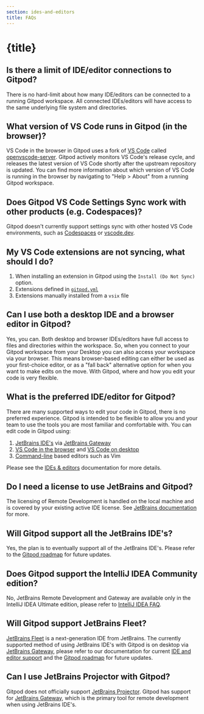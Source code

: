 ```yaml
---
section: ides-and-editors
title: FAQs
---
```


<script context="module">
  export const prerender = true;
</script>

# {title}

## Is there a limit of IDE/editor connections to Gitpod?

There is no hard-limit about how many IDE/editors can be connected to a running Gitpod workspace. All connected IDEs/editors will have access to the same underlying file system and directories.

## What version of VS Code runs in Gitpod (in the browser)?

VS Code in the browser in Gitpod uses a fork of [VS Code](https://github.com/microsoft/vscode) called [openvscode-server](https://github.com/gitpod-io/openvscode-server). Gitpod actively monitors VS Code's release cycle, and releases the latest version of VS Code shortly after the upstream repository is updated. You can find more information about which version of VS Code is running in the browser by navigating to "Help > About" from a running Gitpod workspace.

## Does Gitpod VS Code Settings Sync work with other products (e.g. Codespaces)?

Gitpod doesn't currently support settings sync with other hosted VS Code environments, such as [Codespaces](https://github.com/features/codespaces) or [vscode.dev](https://vscode.dev/).

## My VS Code extensions are not syncing, what should I do?

1. When installing an extension in Gitpod using the `Install (Do Not Sync)` option.
2. Extensions defined in [`gitpod.yml`](https://www.gitpod.io/docs/config-gitpod-file/)
3. Extensions manually installed from a `vsix` file

## Can I use both a desktop IDE and a browser editor in Gitpod?

Yes, you can. Both desktop and browser IDEs/editors have full access to files and directories within the workspace. So, when you connect to your Gitpod workspace from your Desktop you can also access your workspace via your browser. This means browser-based editing can either be used as your first-choice editor, or as a "fall back" alternative option for when you want to make edits on the move. With Gitpod, where and how you edit your code is very flexible.

## What is the preferred IDE/editor for Gitpod?

There are many supported ways to edit your code in Gitpod, there is no preferred experience. Gitpod is intended to be flexible to allow you and your team to use the tools you are most familiar and comfortable with. You can edit code in Gitpod using:

1. [JetBrains IDE's](/docs/ides-and-editors) via [JetBrains Gateway](/docs/ides-and-editors/jetbrains-gateway)
2. [VS Code in the browser](/docs/ides-and-editors/vscode-browser) and [VS Code on desktop](/docs/ides-and-editors/vscode)
3. [Command-line](/docs/ides-and-editors/command-line) based editors such as Vim

Please see the [IDEs & editors](/docs/ides-and-editors) documentation for more details.

## Do I need a license to use JetBrains and Gitpod?

The licensing of Remote Development is handled on the local machine and is covered by your existing active IDE license. See [JetBrains documentation](https://www.jetbrains.com/help/idea/remote-development-starting-page.html#licensing) for more.

## Will Gitpod support all the JetBrains IDE's?

Yes, the plan is to eventually support all of the JetBrains IDE's. Please refer to the [Gitpod roadmap](https://www.gitpod.io/roadmap) for future updates.

## Does Gitpod support the IntelliJ IDEA Community edition?

No, JetBrains Remote Development and Gateway are available only in the IntelliJ IDEA Ultimate edition, please refer to [IntelliJ IDEA FAQ](https://www.jetbrains.com/help/idea/faq-about-remote-development.html#community).

## Will Gitpod support JetBrains Fleet?

[JetBrains Fleet](https://www.jetbrains.com/fleet/) is a next-generation IDE from JetBrains. The currently supported method of using JetBrains IDE's with Gitpod is on desktop via [JetBrains Gateway](/docs/ides-and-editors/jetbrains-gateway), please refer to our documentation for current [IDE and editor support](/docs/ides-and-editors) and the [Gitpod roadmap](https://www.gitpod.io/roadmap) for future updates.

## Can I use JetBrains Projector with Gitpod?

Gitpod does not officially support [JetBrains Projector](https://lp.jetbrains.com/projector/). Gitpod has support for [JetBrains Gateway](/docs/ides-and-editors/jetbrains-gateway), which is the primary tool for remote development when using JetBrains IDE's.
